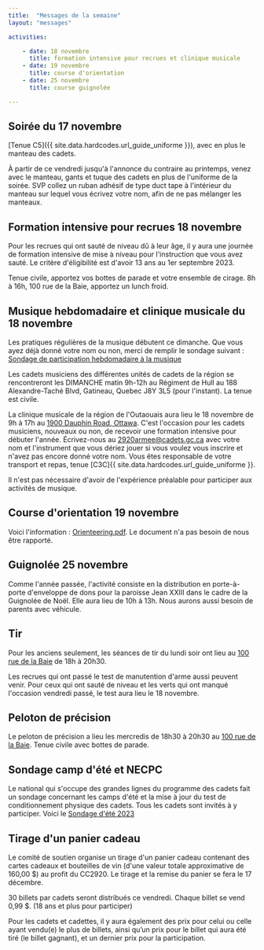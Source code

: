 ```yaml
---
title:  "Messages de la semaine"
layout: "messages"

activities: 

    - date: 18 novembre
      title: formation intensive pour recrues et clinique musicale
    - date: 19 novembre
      title: course d'orientation
    - date: 25 novembre
      title: course guignolée

---
```

## Soirée du 17 novembre

[Tenue C5]({{ site.data.hardcodes.url_guide_uniforme }}), avec en plus le manteau des cadets.

À partir de ce vendredi jusqu'à l'annonce du contraire au printemps, venez avec le manteau, gants et tuque des cadets en plus de l'uniforme de la soirée. SVP collez un ruban adhésif de type duct tape à l'intérieur du manteau sur lequel vous écrivez votre nom, afin de ne pas mélanger les manteaux.

## Formation intensive pour recrues 18 novembre

Pour les recrues qui ont sauté de niveau dû à leur âge, il y aura une journée de formation intensive de mise à niveau pour l'instruction que vous avez sauté. Le critère d'éligibilité est d'avoir 13 ans au 1er septembre 2023. 

Tenue civile, apportez vos bottes de parade et votre ensemble de cirage. 8h à 16h, 100 rue de la Baie, apportez un lunch froid.

## Musique hebdomadaire et clinique musicale du 18 novembre

Les pratiques régulières de la musique débutent ce dimanche. Que vous ayez déjà donné votre nom ou non, merci de remplir le sondage suivant : [Sondage de participation hebdomadaire à la musique](https://forms.office.com/Pages/ResponsePage.aspx?id=-2oSqwzmL062z8c1DHbchOLv_dk-t_dHo8OkX3uOiO1UOUFVVVJTRUxBRVFEMElFOExaRFA0RFlGUyQlQCN0PWcu)

Les cadets musiciens des différentes unités de cadets de la région se rencontreront les DIMANCHE matin 9h-12h au Régiment de Hull au 188 Alexandre-Taché Blvd, Gatineau, Quebec J8Y 3L5 (pour l'instant). La tenue est civile. 

La clinique musicale de la région de l'Outaouais aura lieu le 18 novembre de 9h à 17h au [1900 Dauphin Road, Ottawa](https://maps.app.goo.gl/R4ChrHnirSbvJaXa6). C'est l'occasion pour les cadets musiciens, nouveaux ou non, de recevoir une formation intensive pour débuter l'année. Écrivez-nous au <2920armee@cadets.gc.ca> avec votre nom et l'instrument que vous dériez jouer si vous voulez vous inscrire et n'avez pas encore donné votre nom. Vous êtes responsable de votre transport et repas, tenue [C3C]{{ site.data.hardcodes.url_guide_uniforme }}.

Il n'est pas nécessaire d'avoir de l'expérience préalable pour participer aux activités de musique.

## Course d'orientation 19 novembre

Voici l'information : [Orienteering.pdf](https://1drv.ms/b/s!AkTIfKmoB8nugfwPNPP-LMF-fjU1lA?e=CVoJth). 
Le document n'a pas besoin de nous être rapporté.

## Guignolée 25 novembre

Comme l'année passée, l'activité consiste en la distribution en porte-à-porte d'enveloppe de dons pour la paroisse Jean XXIII dans le cadre de la Guignolée de Noël. Elle aura lieu de 10h à 13h. Nous aurons aussi besoin de parents avec véhicule.

## Tir

Pour les anciens seulement, les séances de tir du lundi soir ont lieu au [100 rue de la Baie](/information/comment-nous-rejoindre/) de 18h à 20h30.

Les recrues qui ont passé le test de manutention d'arme aussi peuvent venir. Pour ceux qui ont sauté de niveau et les verts qui ont manqué l'occasion vendredi passé, le test aura lieu le 18 novembre.

## Peloton de précision

Le peloton de précision a lieu les mercredis de 18h30 à 20h30 au [100 rue de la Baie](/information/comment-nous-rejoindre/). Tenue civile avec bottes de parade.

## Sondage camp d'été et NECPC

Le national qui s'occupe des grandes lignes du programme des cadets fait un sondage concernant les camps d'été et la mise à jour du test de conditionnement physique des cadets. Tous les cadets sont invités à y participer. Voici le [Sondage d'été 2023](https://interceptum.com/si/fr/6702493)


## Tirage d'un panier cadeau

Le comité de soutien organise un tirage d'un panier cadeau contenant des cartes cadeaux et bouteilles de vin (d'une valeur totale approximative de 160,00 $) au profit du CC2920. Le tirage et la remise du panier se fera le 17 décembre. 

30 billets par cadets seront distribués ce vendredi. Chaque billet se vend 0,99 $. (18 ans et plus pour participer)

Pour les cadets et cadettes, il y aura également des prix pour celui ou celle ayant vendu(e) le plus de billets, ainsi qu’un prix pour le billet qui aura été tiré (le billet gagnant), et un dernier prix pour la participation.


